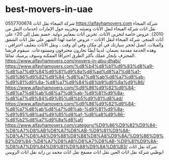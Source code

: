 # best-movers-in-uae


شركة الفيحاء نقل اثاث  0557700674
https://alfayhamovers.com
شركة الفيحاء نقل اثاث
شركة الفيحاء لنقل الأثاث وتعبئته وتخزينه حول الإمارات (خدمات النقل من 2010). عروض خاصة لتخزين الأثاث. تخزين أثاث بمعايير دولية. خصم يصل إلى 20٪ على أثاث المتجر.
شركة الفيحاء لنقل الاثاث - عروض خاصة لهذا الشهر على نقل اثاث الشقق والفيلات. اتصل لحجز سيارتك في أي مكان وفي أي وقت ، ونقل الأثاث بتغليف احترافي ، وهذه الخدمة مقدمة بضمان. لدينا أيضًا نجارون محترفون ومستودعات. سيقوم فريقنا المحترف بإنجاز عملك بأكثر الطرق احترافًا الممكنة وسوف يرضيك تمامًا.
https://www.alfayhamovers.com/movers-in-abu-dhabi/
https://www.alfayhamovers.com/%d8%b4%d8%b1%d9%83%d8%a9-%d8%a7%d9%84%d9%81%d9%8a%d8%ad%d8%a7%d8%a1-%d9%86%d9%82%d9%84-%d8%a7%d8%ab%d8%a7%d8%ab-%d9%81%d9%8a-%d8%a7%d9%84%d8%b9%d9%8a%d9%86/
https://www.alfayhamovers.com/%d9%86%d9%82%d9%84-%d8%a7%d8%ab%d8%a7%d8%ab-%d9%81%d9%8a-%d8%a7%d9%84%d9%85%d8%b5%d9%81%d8%ad/
https://www.alfayhamovers.com/%d9%86%d9%82%d9%84-%d8%a7%d8%ab%d8%a7%d8%ab-%d9%81%d9%8a-%d9%85%d8%ad%d9%85%d8%af-%d8%a8%d9%86-%d8%b2%d8%a7%d9%8a%d8%af/
https://www.alfayhamovers.com/category/%D9%86%D9%82%D9%84-%D8%A7%D8%AB%D8%A7%D8%AB-%D9%81%D9%8A-%D8%A7%D8%A8%D9%88%D8%B8%D8%A8%D9%8A/%D9%86%D9%82%D9%84-%D8%A7%D8%AB%D8%A7%D8%AB-%D9%81%D9%8A-%D8%A7%D9%84%D8%B1%D9%88%D9%8A%D8%B3/
شركة نقل اثاث ابوظبي
شركة نقل اثاث العين
نقل اثاث مصفح
نقل اثاث محمد بن زايد
نقل اثاث الرويس
